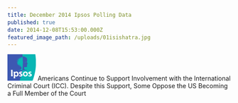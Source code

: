 ```yaml
---
title: December 2014 Ipsos Polling Data
published: true
date: 2014-12-08T15:53:00.000Z
featured_image_path: /uploads/01isishatra.jpg
---
```



![](/uploads/1430405948577_logo-hdr-ipsos.gif) Americans Continue to Support Involvement with the International Criminal Court (ICC). Despite this Support, Some Oppose the US Becoming a Full Member of the Court
